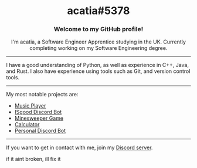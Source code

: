 <div align="center">
  <h1>acatia#5378</h1>
  
  <h3>Welcome to my GitHub profile!</h3>
  
  <p>I'm acatia, a Software Engineer Apprentice studying in the UK. Currently completing working on my Software Engineering degree.</p>  

</div>

-----------------

I have a good understanding of Python, as well as experience in C++, Java, and Rust. I also have experience using tools such as Git, and version control tools.

-----------------
My most notable projects are:
* [Music Player](https://github.com/acatiadroid/music-player)
* [ISgood Discord Bot](https://github.com/isgood-development/bot)
* [Minesweeper Game](https://github.com/acatiadroid/minesweeper)
* [Calculator](https://github.com/acatiadroid/calculator-gui)
* [Personal Discord Bot](https://github.com/acatiadroid/acatiadroid-bot)

-----------------
If you want to get in contact with me, join my [Discord server](https://discord.gg/p5bURjs).

if it aint broken, ill fix it

